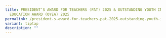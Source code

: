 ```yaml
---
title: PRESIDENT’S AWARD FOR TEACHERS (PAT) 2025 & OUTSTANDING YOUTH IN
  EDUCATION AWARD (OYEA) 2025
permalink: /president-s-award-for-teachers-pat-2025-outstanding-youth-in-education-award-oyea-2025/
variant: tiptap
description: ""
---
```

